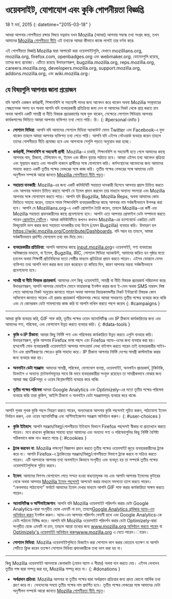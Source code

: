 # ওয়েবসাইট, যোগাযোগ এবং কুকি গোপনীয়তা বিজ্ঞপ্তি

18 ই মার্চ, 2015
{: datetime="2015-03-18" }

আমরা আপনার গোপনীয়তা রক্ষার বিষয়ে যত্নবান৷ যখন Mozilla (আমরা) আপনার সম্বন্ধে তথ্য সংগ্রহ করে, তখন আমাদের [Mozilla গোপনীয়তা নীতি](https://www.mozilla.org/privacy/) এই তথ্যকে আমরা কীভাবে কাজে লাগাই তার বর্ণনা করে৷

 এই গোপনীয়তা বিজ্ঞপ্তি Mozilla দ্বারা আপারেট করা ওয়েবসাইটগুলি, যেখানে mozillians.org, mozilla.org, firefox.com, openbadges.org এবং webmaker.org. ডোমেনগুলি রয়েছে, তাদের জন্য প্রযোজ্য। এটিতে রয়েছে উদাহরণস্বরুপ, bugzilla.mozilla.org, reps.mozilla.org, careers.mozilla.org, developers.mozilla.org, support.mozilla.org, addons.mozilla.org, এবং wiki.mozilla.org।

## যে বিষয়গুলি আপনার জানা প্রয়োজন

যদি আপনি একজন কর্মপ্রার্থী, শিক্ষানবিশি বা সহযোগী পদের জন্য আবেদন করে থাকেন অথবা Mozilla সম্প্রদায়ের স্বেচ্ছাসেবক সদস্য হন অথবা আপনি যদি ব্যবহারকারী প্রতিক্রিয়া জমা দেন বা আমাদের নিকট থেকে প্রাপ্ত করতে চান অথবা আপনি একটি সামগ্রী বা নীতি বিষয়ক প্রচারকার্যের সঙ্গে যুক্ত থাকেন, সেক্ষেত্রে সোশ্যাল মিডিয়ায় আপনার কার্যকলাপের ভিত্তিতে আমরা আপনার ব্যক্তিগত তথ্য পেতে পারি। রি। 
{: #personal-info }

* **সোশ্যাল মিডিয়া**: আপনি যদি আমাদের সোশ্যাল মিডিয়া অ্যাকাউন্ট যেমন Twitter এবং Facebook-এ যুক্ত থাকেন তাহলে আমরা আপনার ব্যক্তিগত তথ্য পেতে পারি। আপনি যদি এইসব নেটওয়ার্ক ব্যবহার করেন তাহলে তাদের গোপনীয়তা নীতি প্রযোজ্য হবে এবং আপনাকে সেগুলি পড়তে অনুরোধ করা হচ্ছে।  

* **কর্মপ্রার্থী, শিক্ষানবিশি বা সহযোগী প্রার্থী**: Mozilla-এ চাকরি, শিক্ষানবিশি বা সহযোগী হতে গেলে আমাদের কাছে আপনার নাম, ঠিকানা, টেলিফোন নং, ইমেল এবং জীবন বৃত্তান্ত পাঠাতে হবে। আমরা এইসব তথ্য আবেদন প্রক্রিয়া এবং মূল্যায়ন করতে এবং পদখালি থাকলে প্রার্থীদের সঙ্গে যোগাযোগ করি। কর্মসংস্থানের আবেদনের জন্য আমাদের সাহায্য করতে একটি তৃতীয় পক্ষের ভেন্ডরের সঙ্গে কাজ করি। তৃতীয় পক্ষের ভেন্ডরের সঙ্গে আমাদের ডেটা অনুশীলন সম্পর্কে আরো জানতে [Mozilla গোপনীয়তা নীতি পড়ুন](https://www.mozilla.org/privacy/)।

* **সহায়তা দানকারী**: Mozilla-এর জন্য একটি কমিউনিটি সহায়তা দানকারী হিসেবে আপনার প্রয়াস চিহ্নিত করতে এবং আপনার অবদান চিহ্নিত করতে আপনি যে ইমেল প্রদান করবেন তার মাধ্যমে অন্যান্য সদস্যরা এবং  Mozilla আপনার সঙ্গে যোগাযোগ করতে পারে। আপনি যদি Bugzilla, Mozilla Reps,  অথবা আমাদের কোড ভিত্তিতে সাহায্য করেন, তাহলে সমস্ত শিক্ষানবিশি ব্যবহারকারীদের কাছে আপনার নাম সর্বজনীনভাবে উপলব্ধ করা হবে। আপনি যে Mozillians.org-এ একটি প্রোফাইল তৈরি করেন, তাহলে Mozilla-এর কর্মী এবং Mozilla সহায়তা প্রদানকারীদের কাছে প্রবেশযোগ্য হবে। আপনি এতে আপনার প্রোফাইল ডেটা সম্পাদনা করতে পারেন [প্রোফাইল সেটিংস](https://mozillians.org/user/edit)। আমরা কমিউনিটিতে কখনও কখনও Mozilla-এর ড্যাশবোর্ডে একত্রিত ডেটা ভিজ্যুয়ালি ভাগ করার জন্য সহায়তা দানকারীর তথ্য উতস (যেমন Bugzilla)  ব্যবহার করি। উদাহরণ হল <https://wiki.mozilla.org/Contribute/Dashboards>. যদি সম্ভব হয় তাহলে, আমরা সর্বজনীনভাবে প্রদর্শিত যোগযোগ তথ্য বাদ দিয়ে দেব।

* **ব্যবহারকারীর প্রতিক্রিয়া**:  আপনি আমাদের কাছে [input.mozilla.org](https://input.mozilla.org/)ও ওয়েবসাইট, পণ্য ব্যবহারের অভিজ্ঞতার মাধ্যমে, বা ইমেল, Bugzilla, IRC, সোশ্যাল মিডিয়া অ্যাকাউন্ট, আমাদের জড়িত হন পৃষ্ঠার মতো চ্যানেল অথবা শিক্ষার্থী প্রতিনিধিদের মতো গোষ্ঠীর মাধ্যমে প্রতিক্রিয়া প্রদান করতে পারেন। এইসব ফোরামে যেসব ব্যক্তিগত তথ্য আপনি ভাগ করার জন্য চয়ন করেছেন তা কমিয়ে দিন, কারণ আপনার মন্তব্য সর্বজনীনভাবে প্রবেশযোগ্য হবে।

* **সামগ্রী বা নীতি বিষয়ক প্রচারকার্য**: আমাদের বেশ কিছু ওয়েবসাইট, সামগ্রী বা নীতি বিষয়ক প্রচারকার্য পরিচালনা করে৷ উদাহরণস্বরূপ, আপনি আপনার মোবাইল ফোনে ফায়ারফক্স ইনস্টল করার জন্য ই-মেল অথবা SMS মারফৎ লিঙ্ক পেতে আমাদের নিকট অনুরোধ জানাতে পারেন অথবা আপনার বিচারকমন্ডলীর নিকট ইন্টারনেট বিষয়ক কোন অভিযোগ জানাতে পারেন৷ এই প্রকার প্রচারকার্য পরিচালনার ক্ষেত্রে আমরা সাধারণত তৃতীয় পক্ষের ব্যবহার করে থাকি এবং যে কোনরকম ডেটা সামলানোর কাজ করি যা আপনি দাখিল করতে পছন্দ করেন৷
{: #campaigns }

---------------------------------------

আমরা কুকি ব্যবহার করি, GIF সাফ করি, তৃতীয় পক্ষের ওয়েব অ্যানালিটিক্স এবং IP ঠিকানা কার্যকারিতার জন্য এবং আমাদের পণ্য, পরিষেবা, এবং যোগাযোগ উন্নত করতে ব্যবহার করি। 
{: #data-tools }

* **কুকি ও IP ঠিকানা**: আমরা কিছু নির্দিষ্ট পণ্য এবং পরিষেবার কার্যকারিতা উন্নত করতে এগুলি ব্যবহার করি। উদাহরণস্বরুপ, কুকি আপনার Firefox ভাষা পছন্দ এবং Firefox অ্যাড-ওনের জন্য ব্যবহার করা হয়। ছদ্মবেশী মোড ব্যবহারকারী ওয়েবসাইটে আপনার পাসওয়ার্ড লেখা বাইপাস করতে পারেন তাই ব্যবহারকারীর সাইন-ইন এবং প্রমাণীকরণের ক্ষেত্রেও কুকি সাহায্য করে।   IP ঠিকানা আপনার নির্দিষ্ট দেশের সামগ্রী কাস্টমাইজ করার জন্য ব্যবহার করা হয়।

* **অনলাইন ডেটা সরঞ্জাম**: আমদের সামগ্রী, পরিষেবা, যোগাযোগ ব্যবস্থা, ওয়েবসাইট, অনলাইন প্রচারকার্য, টুকিটাকি, ডিভাইস ও অন্যান্য প্ল্যাটফর্মসমূহের সাথে কি ভাবে ব্যবহারকারীরা সংযুক্ত রয়েছেন তা সামগ্রীকভাবে বোঝার জন্য আমরা স্বচ্ছ GIFসমূহ ও ওয়েব বিশ্লেষণনীতি ব্যবহার করে থাকি৷

* **তৃতীয় পক্ষের পরিষেবা** আমরা Google Analytics এবং Optimizely-এর মতো তৃতীয় পক্ষের পরিষেবা ব্যবহার করি৷ তারা কুকিস, আইপি ঠিকানা ও অনলাইন ডেটা সরঞ্জামসমূহ ব্যবহার করে থাকে৷

---------------------------------------

আপনি পৃথক পৃথক কুকি পছন্দ নিয়ন্ত্রণ করতে পারেন, অন্যদেরকে আপনার কুকি পছন্দসই সূচিত করুন, পাঠ্যযোগ্য ইমেল নির্বাচন করুন, এবং ওয়েব অ্যানালিটিক্স এবং অপ্টিমাইজেশন সরঞ্জাম অনির্বাচন করুন। 
{: #user-choices }

* **কুকি ইতিহাস**:  আপনি সরঞ্জাম/বিকল্প/গোপনীয়তা ইতিহাস বিভাগে Firefox পছন্দসই স্বীকার বা প্রত্যাখ্যান করতে পারেন। মনে রাখবেন কুকিজের সাহায্য ছাড়া আমাদের এবং অন্যান্য পণ্য ও পরিষেবাগুলির কিছু নির্দিষ্ট বৈশিষ্ট্য সঠিকভাবে কাজ নাও করতে পারে৷ 
{: #cookies }

* **ট্র্যাক করবেন না**: Mozilla লক্ষ্যপূর্ণ বিজ্ঞাপন প্রদান করতে তৃতীয় পক্ষের ওয়েবসাইট জুড়ে ব্যবহারকারীদের ট্র্যাক করে না।  আপনি Firefox-এ ট্র্যাকিংয়ের সরঞ্জাম/বিকল্প/গোপনীয়তা বিভাগে ট্র্যাক করবে না সক্রিয় করতে পারেন। এটি আপনাকে আপনার তথ্য অনলাইনে কিভাবে সংগৃহীত এবং ব্যবহৃত হয় তা সম্পর্কে তৃতীয় পক্ষের ওয়েবসাইটগুলিকে সূচিত করবে।  

* **ইমেল**: আমাদের বিপণন যোগাযোগ পেতে সম্মত হওয়া বাধ্যতামূলক নয় এবং আপনি আপনার ইমেলের ফুটারের থেকে অথবা আপনার [Mozilla ইমেল পছন্দসই](https://www.mozilla.org/newsletter/recovery/) আপডেট করার মাধ্যমে সদস্যতা ত্যাগ করতে পারেন। “কেবলমাত্র পাঠ্যযোগ্য” ফর্মাটে আমাদের ইমেল দেখার মাধ্যমে আপনি GIF সাফ করার কার্যকারিতা অক্ষম করতে পারেন।  

* **অ্যানালিটিক্স ও অপ্টিমাইজেশান**: আপনি যদি Mozilla ওয়েবসাইট পরিদর্শন করার ডেটা Google Analytics-দ্বারা সংগৃহীত হোক এমনটি না চান, তাহলে[Google Analytics ব্রাউজার অ্যাড-ওন অনির্বাচন করুন](https://tools.google.com/dlpage/gaoptout) ইনস্টল করুন। অ্যাড-ওন আপনার পরিদর্শন বেনামী রাখে এবং Google Analytics-কে ডেটা পাঠানো নিষিদ্ধ করে।
আপনি যদি Mozilla ওয়েবসাইট পরিদর্শন করার ডেটা Optimizely-দ্বারা সংগৃহীত হোক এমনটি না চান, তাহলে আরো তথ্যের জন্য [www.mozilla.org অনির্বাচন করতে পারেন](https://www.mozilla.org/?optimizely_opt_out=true) বা [Optimizely's ওয়েবসাইট অনির্বাচন করুনwww.mozilla.org](https://www.optimizely.com/opt_out) এ যেতে পারেন।ারেন। 

* **সোশ্যাল মিডিয়া**: Mozilla ওয়েবসাইটগুলিতে ডিজাইন করা সোশ্যাল ভাগ করার বোতামে যতক্ষণ না আপনি সেটিতে ক্লিক করেন ততক্ষণ সোশ্যাল মিডিয়া প্রদানকারীকে তথ্য ভাগ করা হয় না।

---------------------------------------

কিছু Mozilla ওয়েবসাইট আপনাকে কেনাকাটা (যেমন অ্যাপ ও গীয়ার) অথবা দান করতে দেয়। এইসব লেনদেন তৃতীয় পক্ষ দ্বারা সম্পন্ন করা হয়, Mozilla সম্পন্ন করে না। 
{: #donations }

* **অর্থপ্রদান প্রক্রিয়া**:   Mozilla আপনার বা তৃতীয় পক্ষের দ্বারা অর্থপ্রদান প্রক্রিয়ার জন্য প্রদত্ত কোনো আর্থিক তথ্য গ্রহণ করে না। লেনদেনের সময়ে তৃতীয় পক্ষের নাম প্রদর্শিত হবে।  তৃতীয় পক্ষের ভেন্ডরের সঙ্গে আমাদের ডেটা অনুশীলন সম্পর্কে আরো জানতে [Mozilla গোপনীয়তা নীতি পড়ুন](https://www.mozilla.org/privacy/)।  
